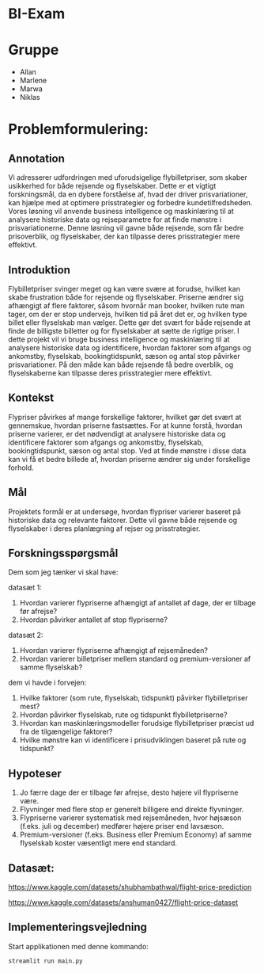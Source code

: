 # BI-Exam

# Gruppe

- Allan
- Marlene
- Marwa
- Niklas

# Problemformulering:

## Annotation
Vi adresserer udfordringen med uforudsigelige flybilletpriser, som skaber usikkerhed for både rejsende og flyselskaber. 
Dette er et vigtigt forskningsmål, da en dybere forståelse af, hvad der driver prisvariationer, kan hjælpe med at optimere prisstrategier og forbedre kundetilfredsheden. 
Vores løsning vil anvende business intelligence og maskinlæring til at analysere historiske data og rejseparametre for at finde mønstre i prisvariationerne.
Denne løsning vil gavne både rejsende, som får bedre prisoverblik, og flyselskaber, der kan tilpasse deres prisstrategier mere effektivt.

## Introduktion
Flybilletpriser svinger meget og kan være svære at forudse, hvilket kan skabe frustration både for rejsende og flyselskaber.
Priserne ændrer sig afhængigt af flere faktorer, såsom hvornår man booker, hvilken rute man tager, om der er stop undervejs, hvilken tid på året det er, og hvilken type billet eller flyselskab man vælger. 
Dette gør det svært for både rejsende at finde de billigste billetter og for flyselskaber at sætte de rigtige priser. 
I dette projekt vil vi bruge business intelligence og maskinlæring til at analysere historiske data og identificere, hvordan faktorer som afgangs og ankomstby, flyselskab, bookingtidspunkt, sæson og antal stop påvirker prisvariationer.
På den måde kan både rejsende få bedre overblik, og flyselskaberne kan tilpasse deres prisstrategier mere effektivt.

## Kontekst
Flypriser påvirkes af mange forskellige faktorer, hvilket gør det svært at gennemskue, hvordan priserne fastsættes. 
For at kunne forstå, hvordan priserne varierer, er det nødvendigt at analysere historiske data og identificere faktorer som afgangs og ankomstby, flyselskab, bookingtidspunkt, sæson og antal stop. 
Ved at finde mønstre i disse data kan vi få et bedre billede af, hvordan priserne ændrer sig under forskellige forhold.

## Mål
Projektets formål er at undersøge, hvordan flypriser varierer baseret på historiske data og relevante faktorer. 
Dette vil gavne både rejsende og flyselskaber i deres planlægning af rejser og prisstrategier.

## Forskningsspørgsmål

Dem som jeg tænker vi skal have:

datasæt 1:
1. Hvordan varierer flypriserne afhængigt af antallet af dage, der er tilbage før afrejse?
2. Hvordan påvirker antallet af stop flypriserne?

datasæt 2:
1. Hvordan varierer flypriserne afhængigt af rejsemåneden?
2. Hvordan varierer billetpriser mellem standard og premium-versioner af samme flyselskab?

dem vi havde i forvejen:
1. Hvilke faktorer (som rute, flyselskab, tidspunkt) påvirker flybilletpriser mest?
2. Hvordan påvirker flyselskab, rute og tidspunkt flybilletpriserne?
3. Hvordan kan maskinlæringsmodeller forudsige flybilletpriser præcist ud fra de tilgængelige faktorer?
4. Hvilke mønstre kan vi identificere i prisudviklingen baseret på rute og tidspunkt?

## Hypoteser
1. Jo færre dage der er tilbage før afrejse, desto højere vil flypriserne være.
2. Flyvninger med flere stop er generelt billigere end direkte flyvninger.
3. Flypriserne varierer systematisk med rejsemåneden, hvor højsæson (f.eks. juli og december) medfører højere priser end lavsæson.
4. Premium-versioner (f.eks. Business eller Premium Economy) af samme flyselskab koster væsentligt mere end standard.

## Datasæt:

https://www.kaggle.com/datasets/shubhambathwal/flight-price-prediction

https://www.kaggle.com/datasets/anshuman0427/flight-price-dataset

## Implementeringsvejledning

Start applikationen med denne kommando:

```bash
streamlit run main.py
```
